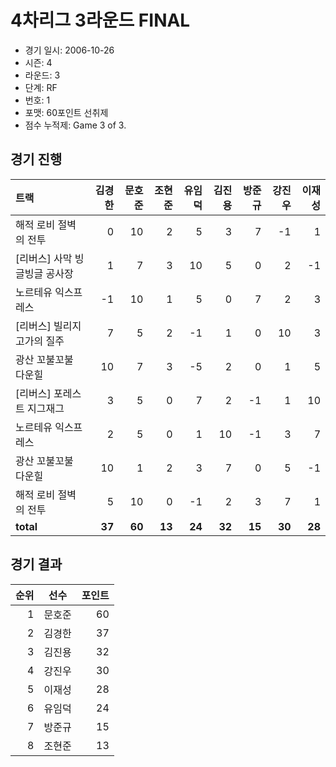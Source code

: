 # 4차리그 3라운드 FINAL

- 경기 일시: 2006-10-26
- 시즌: 4
- 라운드: 3
- 단계: RF
- 번호: 1
- 포맷: 60포인트 선취제
- 점수 누적제: Game 3 of 3.





## 경기 진행

| 트랙 | 김경한 | 문호준 | 조현준 | 유임덕 | 김진용 | 방준규 | 강진우 | 이재성 |
|:---|---:|---:|---:|---:|---:|---:|---:|---:|
| 해적 로비 절벽의 전투 | 0 | 10 | 2 | 5 | 3 | 7 | -1 | 1 |
| [리버스] 사막 빙글빙글 공사장 | 1 | 7 | 3 | 10 | 5 | 0 | 2 | -1 |
| 노르테유 익스프레스 | -1 | 10 | 1 | 5 | 0 | 7 | 2 | 3 |
| [리버스] 빌리지 고가의 질주 | 7 | 5 | 2 | -1 | 1 | 0 | 10 | 3 |
| 광산 꼬불꼬불 다운힐 | 10 | 7 | 3 | -5 | 2 | 0 | 1 | 5 |
| [리버스] 포레스트 지그재그 | 3 | 5 | 0 | 7 | 2 | -1 | 1 | 10 |
| 노르테유 익스프레스 | 2 | 5 | 0 | 1 | 10 | -1 | 3 | 7 |
| 광산 꼬불꼬불 다운힐 | 10 | 1 | 2 | 3 | 7 | 0 | 5 | -1 |
| 해적 로비 절벽의 전투 | 5 | 10 | 0 | -1 | 2 | 3 | 7 | 1 |
| __total__ | __37__ | __60__ | __13__ | __24__ | __32__ | __15__ | __30__ | __28__ |




## 경기 결과

| 순위 | 선수 | 포인트 |
|---:|:---:|---:|
| 1 | 문호준 | 60 |
| 2 | 김경한 | 37 |
| 3 | 김진용 | 32 |
| 4 | 강진우 | 30 |
| 5 | 이재성 | 28 |
| 6 | 유임덕 | 24 |
| 7 | 방준규 | 15 |
| 8 | 조현준 | 13 |

